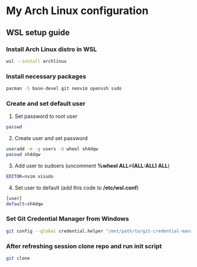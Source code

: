 # My Arch Linux configuration
## WSL setup guide
### Install Arch Linux distro in WSL
```bash
wsl --install archlinux
```
### Install necessary packages
```bash
pacman -S base-devel git neovim openssh sudo
```
### Create and set default user
1. Set password to root user
```bash
passwd
```
2. Create user and set password
```bash
useradd -m -g users -G wheel sh4dqw
passwd sh4dqw
```
3. Add user to sudoers (uncomment **%wheel ALL=(ALL:ALL) ALL**)
```bash
EDITOR=nvim visudo
```
4. Set user to default (add this code to **/etc/wsl.conf**)
```bash
[user]
default=sh4dqw
```
### Set Git Credential Manager from Windows
```bash
git config --global credential.helper "/mnt/path/to/git-credential-manager.exe"
```
### After refreshing session clone repo and run init script
```bash
git clone 
```
